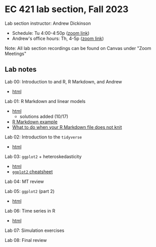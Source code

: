 # EC 421 lab section, Fall 2023

Lab section instructor: Andrew Dickinson

- Schedule: Tu 4:00-4:50p ([zoom link](https://uoregon.zoom.us/j/92718572857))
- Andrew's office hours: Th, 4-5p ([zoom link](https://uoregon.zoom.us/j/95065988487))

Note: All lab section recordings can be found on Canvas under "Zoom Meetings"

## Lab notes

Lab 00: Introduction to and R, R Markdown, and Andrew
- [html](https://ajdickinson.github.io/EC421F23_lab/labs/lab00/lab00.html)

Lab 01: R Markdown and linear models
- [html](https://ajdickinson.github.io/EC421F23_lab/labs/lab01/lab01.html)
    - solutions added (10/17)
- [R Markdown example](https://ajdickinson.github.io/EC421F23_lab/labs/lab01/ex.Rmd)
- [What to do when your R Markdown file does not knit](https://ajdickinson.github.io/EC421F23_lab/resources/RMD-trouble.html)

Lab 02: Introduction to the `tidyverse`
- [html](https://ajdickinson.github.io/EC421F23_lab/labs/lab02/lab02.html)

Lab 03: `ggplot2` + heteroskedasticity
- [html](https://ajdickinson.github.io/EC421F23_lab/labs/lab03/lab03.html)
- [`ggplot2` cheatsheet](https://ajdickinson.github.io/EC421F23_lab/resources/ggplot2-cheatsheet.pdf)

Lab 04: MT review

Lab 05: `ggplot2` (part 2)
- [html](https://ajdickinson.github.io/EC421F23_lab/labs/lab05/lab05.html)

Lab 06: Time series in R
- [html](https://ajdickinson.github.io/EC421F23_lab/labs/lab06/lab06.html)


Lab 07: Simulation exercises

Lab 08: Final review
